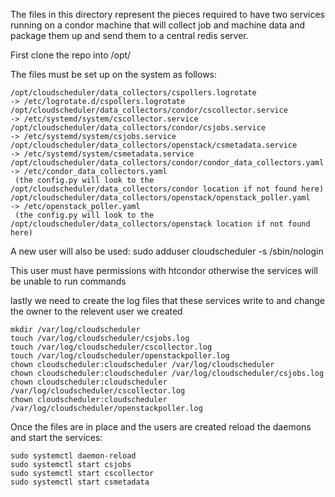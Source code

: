The files in this directory represent the pieces required to have two services running on a condor
machine that will collect job and machine data and package them up and send them to a central redis server.

First clone the repo into /opt/

The files must be set up on the system as follows:
```
/opt/cloudscheduler/data_collectors/cspollers.logrotate                -> /etc/logrotate.d/cspollers.logrotate
/opt/cloudscheduler/data_collectors/condor/cscollector.service         -> /etc/systemd/system/cscollector.service
/opt/cloudscheduler/data_collectors/condor/csjobs.service              -> /etc/systemd/system/csjobs.service
/opt/cloudscheduler/data_collectors/openstack/csmetadata.service       -> /etc/systemd/system/csmetadata.service
/opt/cloudscheduler/data_collectors/condor/condor_data_collectors.yaml -> /etc/condor_data_collectors.yaml
 (the config.py will look to the /opt/cloudscheduler/data_collectors/condor location if not found here)
/opt/cloudscheduler/data_collectors/openstack/openstack_poller.yaml    -> /etc/openstack_poller.yaml
 (the config.py will look to the /opt/cloudscheduler/data_collectors/openstack location if not found here)
```

A new user will also be used:
sudo adduser cloudscheduler -s /sbin/nologin

This user must have permissions with htcondor otherwise the services will be unable to run commands

lastly we need to create the log files that these services write to and change the owner to the relevent user we created
```
mkdir /var/log/cloudscheduler
touch /var/log/cloudscheduler/csjobs.log
touch /var/log/cloudscheduler/cscollector.log
touch /var/log/cloudscheduler/openstackpoller.log
chown cloudscheduler:cloudscheduler /var/log/cloudscheduler
chown cloudscheduler:cloudscheduler /var/log/cloudscheduler/csjobs.log
chown cloudscheduler:cloudscheduler /var/log/cloudscheduler/cscollector.log
chown cloudscheduler:cloudscheduler /var/log/cloudscheduler/openstackpoller.log
```

Once the files are in place and the users are created reload the daemons and start the services:
```
sudo systemctl daemon-reload
sudo systemctl start csjobs
sudo systemctl start cscollector
sudo systemctl start csmetadata
```
